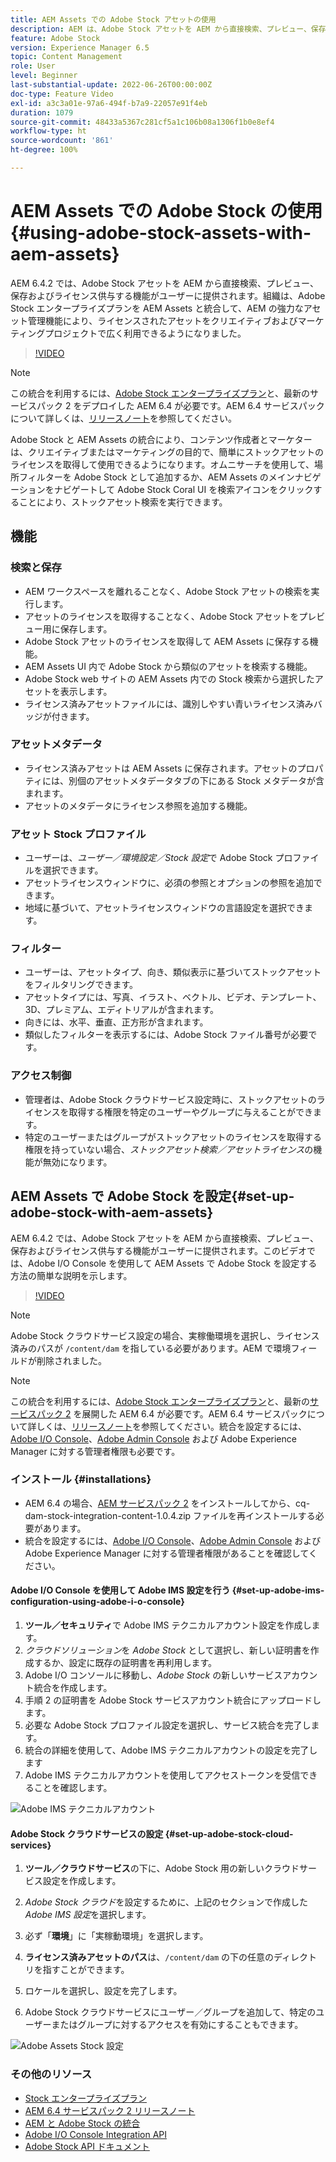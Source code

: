 ```yaml
---
title: AEM Assets での Adobe Stock アセットの使用
description: AEM は、Adobe Stock アセットを AEM から直接検索、プレビュー、保存およびライセンス供与する機能をユーザーに提供します。組織は、Adobe Stock エンタープライズプランを AEM Assets と統合して、AEM の強力なアセット管理機能により、ライセンスされたアセットをクリエイティブおよびマーケティングプロジェクトで広く利用できるようになりました。
feature: Adobe Stock
version: Experience Manager 6.5
topic: Content Management
role: User
level: Beginner
last-substantial-update: 2022-06-26T00:00:00Z
doc-type: Feature Video
exl-id: a3c3a01e-97a6-494f-b7a9-22057e91f4eb
duration: 1079
source-git-commit: 48433a5367c281cf5a1c106b08a1306f1b0e8ef4
workflow-type: ht
source-wordcount: '861'
ht-degree: 100%

---
```


# AEM Assets での Adobe Stock の使用{#using-adobe-stock-assets-with-aem-assets}

AEM 6.4.2 では、Adobe Stock アセットを AEM から直接検索、プレビュー、保存およびライセンス供与する機能がユーザーに提供されます。組織は、Adobe Stock エンタープライズプランを AEM Assets と統合して、AEM の強力なアセット管理機能により、ライセンスされたアセットをクリエイティブおよびマーケティングプロジェクトで広く利用できるようになりました。

>[!VIDEO](https://video.tv.adobe.com/v/24678?quality=12&learn=on)

>[!NOTE]
>
>この統合を利用するには、[Adobe Stock エンタープライズプラン](https://landing.adobe.com/en/na/products/creative-cloud/ctir-4625-stock-for-enterprise/index.html)と、最新のサービスパック 2 をデプロイした AEM 6.4 が必要です。AEM 6.4 サービスパックについて詳しくは、[リリースノート](https://helpx.adobe.com/jp/experience-manager/6-4/release-notes/sp-release-notes.html)を参照してください。

Adobe Stock と AEM Assets の統合により、コンテンツ作成者とマーケターは、クリエイティブまたはマーケティングの目的で、簡単にストックアセットのライセンスを取得して使用できるようになります。オムニサーチを使用して、場所フィルターを Adobe Stock として追加するか、AEM Assets のメインナビゲーションをナビゲートして Adobe Stock Coral UI を検索アイコンをクリックすることにより、ストックアセット検索を実行できます。

## 機能

### 検索と保存

* AEM ワークスペースを離れることなく、Adobe Stock アセットの検索を実行します。
* アセットのライセンスを取得することなく、Adobe Stock アセットをプレビュー用に保存します。
* Adobe Stock アセットのライセンスを取得して AEM Assets に保存する機能。
* AEM Assets UI 内で Adobe Stock から類似のアセットを検索する機能。
* Adobe Stock web サイトの AEM Assets 内での Stock 検索から選択したアセットを表示します。
* ライセンス済みアセットファイルには、識別しやすい青いライセンス済みバッジが付きます。

### アセットメタデータ

* ライセンス済みアセットは AEM Assets に保存されます。アセットのプロパティには、別個のアセットメタデータタブの下にある Stock メタデータが含まれます。
* アセットのメタデータにライセンス参照を追加する機能。

### アセット Stock プロファイル

* ユーザーは、*ユーザー／環境設定／Stock 設定*&#x200B;で Adobe Stock プロファイルを選択できます。
* アセットライセンスウィンドウに、必須の参照とオプションの参照を追加できます。
* 地域に基づいて、アセットライセンスウィンドウの言語設定を選択できます。

### フィルター

* ユーザーは、アセットタイプ、向き、類似表示に基づいてストックアセットをフィルタリングできます。
* アセットタイプには、写真、イラスト、ベクトル、ビデオ、テンプレート、3D、プレミアム、エディトリアルが含まれます。
* 向きには、水平、垂直、正方形が含まれます。
* 類似したフィルターを表示するには、Adobe Stock ファイル番号が必要です。

### アクセス制御

* 管理者は、Adobe Stock クラウドサービス設定時に、ストックアセットのライセンスを取得する権限を特定のユーザーやグループに与えることができます。
* 特定のユーザーまたはグループがストックアセットのライセンスを取得する権限を持っていない場合、*ストックアセット検索／アセットライセンス*&#x200B;の機能が無効になります。

## AEM Assets で Adobe Stock を設定{#set-up-adobe-stock-with-aem-assets}

AEM 6.4.2 では、Adobe Stock アセットを AEM から直接検索、プレビュー、保存およびライセンス供与する機能がユーザーに提供されます。このビデオでは、Adobe I/O Console を使用して AEM Assets で Adobe Stock を設定する方法の簡単な説明を示します。

>[!VIDEO](https://video.tv.adobe.com/v/25043?quality=12&learn=on)

>[!NOTE]
>
>Adobe Stock クラウドサービス設定の場合、実稼働環境を選択し、ライセンス済みのパスが `/content/dam` を指している必要があります。AEM で環境フィールドが削除されました。

>[!NOTE]
>
>この統合を利用するには、[Adobe Stock エンタープライズプラン](https://landing.adobe.com/en/na/products/creative-cloud/ctir-4625-stock-for-enterprise/index.html)と、最新の[サービスパック 2](https://experience.adobe.com/#/downloads/content/software-distribution/en/aem.html?fulltext=AEM*+6*+4*+Service*+Pack*&amp;2_group.propertyvalues.property=.%2Fjcr%3Acontent%2Fmetadata%2Fdc%3Aversion&amp;2_group.propertyvalues.operation=equals&amp;2_group.propertyvalues.0_values=target-version%3Aaem%2F6-4&amp;3_group.propertyvalues.property=.%2Fjcr%3Acontent%2Fmetadata%2Fdc%3AsoftwareType&amp;3_group.propertyvalues.operation=equals&amp;3_group.propertyvalues.0_values=software-type%3Aservice-and-cumulative-fix&amp;orderby=%40jcr%3Acontent%2Fmetadata%2Fdc%3Atitle&amp;orderby.sort=asc&amp;layout=list&amp;p.offset=0&amp;p.limit=24) を展開した AEM 6.4 が必要です。AEM 6.4 サービスパックについて詳しくは、[リリースノート](https://helpx.adobe.com/jp/experience-manager/6-4/release-notes/sp-release-notes.html)を参照してください。統合を設定するには、[Adobe I/O Console](https://console.adobe.io/)、[Adobe Admin Console](https://adminconsole.adobe.com/) および Adobe Experience Manager に対する管理者権限も必要です。

### インストール {#installations}

* AEM 6.4 の場合、[AEM サービスパック 2](https://experience.adobe.com/#/downloads/content/software-distribution/en/aem.html?fulltext=AEM*+6*+4*+Service*+Pack*&amp;2_group.propertyvalues.property=.%2Fjcr%3Acontent%2Fmetadata%2Fdc%3Aversion&amp;2_group.propertyvalues.operation=equals&amp;2_group.propertyvalues.0_values=target-version%3Aaem%2F6-4&amp;3_group.propertyvalues.property=.%2Fjcr%3Acontent%2Fmetadata%2Fdc%3AsoftwareType&amp;3_group.propertyvalues.operation=equals&amp;3_group.propertyvalues.0_values=software-type%3Aservice-and-cumulative-fix&amp;orderby=%40jcr%3Acontent%2Fmetadata%2Fdc%3Atitle&amp;orderby.sort=asc&amp;layout=list&amp;p.offset=0&amp;p.limit=24) をインストールしてから、cq-dam-stock-integration-content-1.0.4.zip ファイルを再インストールする必要があります。
* 統合を設定するには、[Adobe I/O Console](https://console.adobe.io/)、[Adobe Admin Console](https://adminconsole.adobe.com/) および Adobe Experience Manager に対する管理者権限があることを確認してください。

#### Adobe I/O Console を使用して Adobe IMS 設定を行う {#set-up-adobe-ims-configuration-using-adobe-i-o-console}

1. **ツール／セキュリティ**&#x200B;で Adobe IMS テクニカルアカウント設定を作成します。
2. *クラウドソリューション*&#x200B;を *Adobe Stock* として選択し、新しい証明書を作成するか、設定に既存の証明書を再利用します。
3. Adobe I/O コンソールに移動し、*Adobe Stock* の新しいサービスアカウント統合を作成します。
4. 手順 2 の証明書を Adobe Stock サービスアカウント統合にアップロードします。
5. 必要な Adobe Stock プロファイル設定を選択し、サービス統合を完了します。
6. 統合の詳細を使用して、Adobe IMS テクニカルアカウントの設定を完了します
7. Adobe IMS テクニカルアカウントを使用してアクセストークンを受信できることを確認します。

![Adobe IMS テクニカルアカウント](assets/screen_shot_2018-10-22at12219pm.png)

#### Adobe Stock クラウドサービスの設定 {#set-up-adobe-stock-cloud-services}

1. **ツール／クラウドサービス**&#x200B;の下に、Adobe Stock 用の新しいクラウドサービス設定を作成します。
2. *Adobe Stock クラウド*&#x200B;を設定するために、上記のセクションで作成した *Adobe IMS 設定*&#x200B;を選択します。

3. 必ず「**環境**」に「実稼動環境」を選択します。
4. **ライセンス済みアセットのパス**&#x200B;は、`/content/dam` の下の任意のディレクトリを指すことができます。
5. ロケールを選択し、設定を完了します。
6. Adobe Stock クラウドサービスにユーザー／グループを追加して、特定のユーザーまたはグループに対するアクセスを有効にすることもできます。

![Adobe Assets Stock 設定](assets/screen_shot_2018-10-22at12425pm.png)

### その他のリソース

* [Stock エンタープライズプラン](https://landing.adobe.com/en/na/products/creative-cloud/ctir-4625-stock-for-enterprise/index.html)
* [AEM 6.4 サービスパック 2 リリースノート](https://experienceleague.adobe.com/docs/experience-manager-65/release-notes/release-notes.html?lang=ja)
* [AEM と Adobe Stock の統合](https://experienceleague.adobe.com/docs/experience-manager-65/assets/using/aem-assets-adobe-stock.html?lang=ja)
* [Adobe I/O Console Integration API](https://www.adobe.io/apis/cloudplatform/console/authentication/gettingstarted.html)
* [Adobe Stock API ドキュメント](https://www.adobe.io/apis/creativecloud/stock/docs.html)
